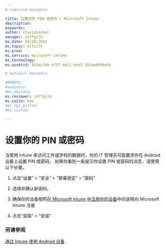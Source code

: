 ```yaml
---
# required metadata

title: 设置你的 PIN 或密码 | Microsoft Intune
description:
keywords:
author: staciebarker
manager: jeffgilb
ms.date: 04/28/2016
ms.topic: article
ms.prod:
ms.service: microsoft-intune
ms.technology:
ms.assetid: b29ac1bb-ef57-4ef1-9ea5-191ee8694e58

# optional metadata

#ROBOTS:
#audience:
#ms.devlang:
ms.reviewer: jeffgilb
ms.suite: ems
#ms.tgt_pltfrm:
#ms.custom:

---
```



# 设置你的 PIN 或密码

当使用 Intune 来访问工作或学校的数据时，你的 IT 管理员可能要求你在 Android 设备上设置 PIN 或密码。 如果你看到一条提示你设置 PIN 或密码的消息，请使用以下步骤。

1.  点击“设置” &gt; “安全” &gt; “屏幕锁定” &gt; “密码”

2.  选择并确认新密码。

3.  确保你的设备按照[在 Microsoft Intune 中注册你的设备](enroll-your-device-in-Intune-android.md)中的说明向 Microsoft Intune 注册

4.  点击“获取” &gt; “安装”

### 另请参阅
[通过 Intune 使用 Android 设备](using-your-android-device-with-intune.md)

<!--HONumber=May16_HO2-->


